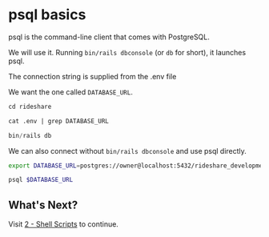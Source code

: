 # psql basics

psql is the command-line client that comes with PostgreSQL.

We will use it. Running `bin/rails dbconsole` (or `db` for short), it launches psql.

The connection string is supplied from the .env file 

We want the one called `DATABASE_URL`.

```sql
cd rideshare

cat .env | grep DATABASE_URL

bin/rails db
```

We can also connect without `bin/rails dbconsole` and use psql directly.

```sh
export DATABASE_URL=postgres://owner@localhost:5432/rideshare_development

psql $DATABASE_URL
```

## What's Next?
Visit [2 - Shell Scripts](/docs/workshop/2_shell_scripts.md) to continue.
